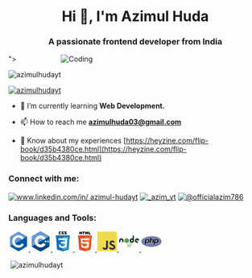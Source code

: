 <h1 align="center">Hi 👋, I'm Azimul Huda</h1>
<h3 align="center">A passionate frontend developer from India</h3>

<img align="right" alt="Coding" width="400" src="https://guruprasad.codes/_next/image?url=%2F_next%2Fstatic%2Fmedia%2Fcoder.41289687.gif&w=750&q=75">
">

<p align="left"> <img src="https://komarev.com/ghpvc/?username=azimulhudayt&label=Profile%20views&color=0e75b6&style=flat" alt="azimulhudayt" /> </p>

<p align="left"> <a href="https://github.com/ryo-ma/github-profile-trophy"><img src="https://github-profile-trophy.vercel.app/?username=azimulhudayt" alt="azimulhudayt" /></a> </p>

- 🌱 I’m currently learning **Web Development.**

- 📫 How to reach me **azimulhuda03@gmail.com**

- 📄 Know about my experiences [https://heyzine.com/flip-book/d35b4380ce.html](https://heyzine.com/flip-book/d35b4380ce.html)

<h3 align="left">Connect with me:</h3>
<p align="left">
<a href="https://linkedin.com/in/www.linkedin.com/in/ azimul-hudayt" target="blank"><img align="center" src="https://raw.githubusercontent.com/rahuldkjain/github-profile-readme-generator/master/src/images/icons/Social/linked-in-alt.svg" alt="www.linkedin.com/in/ azimul-hudayt" height="30" width="40" /></a>
<a href="https://instagram.com/_azim_yt" target="blank"><img align="center" src="https://raw.githubusercontent.com/rahuldkjain/github-profile-readme-generator/master/src/images/icons/Social/instagram.svg" alt="_azim_yt" height="30" width="40" /></a>
<a href="https://www.youtube.com/c/@officialazim786" target="blank"><img align="center" src="https://raw.githubusercontent.com/rahuldkjain/github-profile-readme-generator/master/src/images/icons/Social/youtube.svg" alt="@officialazim786" height="30" width="40" /></a>
</p>

<h3 align="left">Languages and Tools:</h3>
<p align="left"> <a href="https://www.cprogramming.com/" target="_blank" rel="noreferrer"> <img src="https://raw.githubusercontent.com/devicons/devicon/master/icons/c/c-original.svg" alt="c" width="40" height="40"/> </a> <a href="https://www.w3schools.com/cpp/" target="_blank" rel="noreferrer"> <img src="https://raw.githubusercontent.com/devicons/devicon/master/icons/cplusplus/cplusplus-original.svg" alt="cplusplus" width="40" height="40"/> </a> <a href="https://www.w3schools.com/css/" target="_blank" rel="noreferrer"> <img src="https://raw.githubusercontent.com/devicons/devicon/master/icons/css3/css3-original-wordmark.svg" alt="css3" width="40" height="40"/> </a> <a href="https://www.w3.org/html/" target="_blank" rel="noreferrer"> <img src="https://raw.githubusercontent.com/devicons/devicon/master/icons/html5/html5-original-wordmark.svg" alt="html5" width="40" height="40"/> </a> <a href="https://developer.mozilla.org/en-US/docs/Web/JavaScript" target="_blank" rel="noreferrer"> <img src="https://raw.githubusercontent.com/devicons/devicon/master/icons/javascript/javascript-original.svg" alt="javascript" width="40" height="40"/> </a> <a href="https://nodejs.org" target="_blank" rel="noreferrer"> <img src="https://raw.githubusercontent.com/devicons/devicon/master/icons/nodejs/nodejs-original-wordmark.svg" alt="nodejs" width="40" height="40"/> </a> <a href="https://www.php.net" target="_blank" rel="noreferrer"> <img src="https://raw.githubusercontent.com/devicons/devicon/master/icons/php/php-original.svg" alt="php" width="40" height="40"/> </a> </p>

<p>&nbsp;<img align="center" src="https://github-readme-stats.vercel.app/api?username=azimulhudayt&show_icons=true&locale=en" alt="azimulhudayt" /></p>



